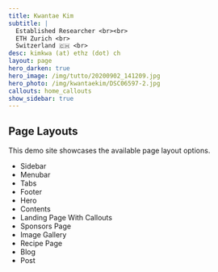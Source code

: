 ```yaml
---
title: Kwantae Kim
subtitle: |
  Established Researcher <br><br>
  ETH Zurich <br>
  Switzerland 🇨🇭 <br>
desc: kimkwa (at) ethz (dot) ch
layout: page
hero_darken: true
hero_image: /img/tutto/20200902_141209.jpg
hero_photo: /img/kwantaekim/DSC06597-2.jpg
callouts: home_callouts
show_sidebar: true
---
```


## Page Layouts

This demo site showcases the available page layout options.

* Sidebar
* Menubar
* Tabs
* Footer
* Hero
* Contents
* Landing Page With Callouts
* Sponsors Page
* Image Gallery
* Recipe Page
* Blog
* Post

